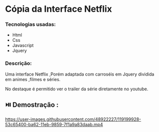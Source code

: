 # Cópia da Interface Netflix
### Tecnologias usadas:
- Html
- Css
- Javascript
- Jquery

### Descrição:
Uma interface Netflix ,Porém adaptada com carroséis em Jquery dividida em animes ,filmes e séries.

No destaque é permitido ver o trailer da série diretamente no youtube.

## ⏯️ Demostração : 
https://user-images.githubusercontent.com/48922227/119199928-53c65400-ba62-11eb-9859-7f1a9a83daab.mp4

